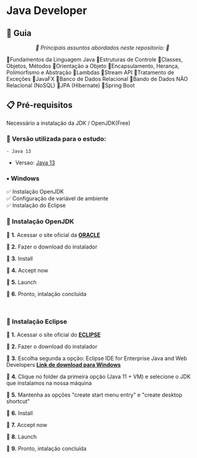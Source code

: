 # Java Developer

<h2> 🚦 Guia </h2>

<p>
<p align="center"> <em> 🛑 Principais assuntos abordados neste repositorio: 🛑 </em></p>
🔹Fundamentos da Linguagem Java
🔹Estruturas de Controle
🔹Classes, Objetos, Métodos
🔹Orientação a Objeto
🔹Encapsulamento, Herança, Polimorfismo e Abstração
🔹Lambdas
🔹Stream API
🔹Tratamento de Exceções
🔹JavaFX
🔹Banco de Dados Relacional
🔹Bando de Dados NÃO Relacional (NoSQL)
🔹JPA (Hibernate)
🔹Spring Boot
</p>    

## 📋 Pré-requisitos
Necessário a instalação da JDK / OpenJDK(Free)

### 🔧 Versão utilizada para o estudo:
	- Java 13
  - Versao:  [Java 13](https://www.oracle.com/java/technologies/java-se-glance.html)

<h3><strong> ▪️ Windows</strong></h3>

✅ Instalação OpenJDK<br>✅ Configuração de variável de ambiente<br>✅ Instalação do Eclipse<br>

<h3>🔺 Instalação OpenJDK </h3>

🔹 <strong>1.</strong> Acessar o site oficial da <a href="https://www.oracle.com/java/technologies/"><strong>ORACLE</strong></a>

🔹 <strong>2.</strong> Fazer o download do instalador

🔹 <strong>3.</strong> Install

🔹 <strong>4.</strong> Accept now

🔹 <strong>5.</strong> Launch

🔹 <strong>6.</strong> Pronto, intalação concluída

<br>


<h3>🔺 Instalação Eclipse </h3>

🔹 <strong>1.</strong> Acessar o site oficial do <a href="https://www.eclipse.org/downloads/"><strong>ECLIPSE</strong></a>

🔹 <strong>2.</strong> Fazer o download do instalador

🔹 <strong>3.</strong> Escolha segunda a opção: Eclipse IDE for Enterprise Java and Web Developers <a href="https://www.eclipse.org/downloads/packages/"><strong>Link de download para Windows</strong></a>

🔹 <strong>4.</strong> Clique no folder da primeira opção (Java 11 + VM) e selecione o JDK que instalamos na nossa máquina

🔹 <strong>5.</strong> Mantenha as opções "create start menu entry" e "create desktop shortcut"

🔹 <strong>6.</strong> Install

🔹 <strong>7.</strong> Accept now

🔹 <strong>8.</strong> Launch

🔹 <strong>9.</strong> Pronto, intalação concluída

<br>


